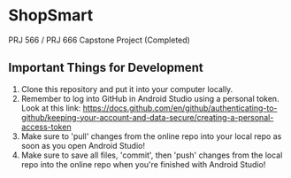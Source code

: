 # ShopSmart

PRJ 566 / PRJ 666 Capstone Project (Completed)

## Important Things for Development
1. Clone this repository and put it into your computer locally.
2. Remember to log into GitHub in Android Studio using a personal token. Look at this link: https://docs.github.com/en/github/authenticating-to-github/keeping-your-account-and-data-secure/creating-a-personal-access-token
4. Make sure to 'pull' changes from the online repo into your local repo as soon as you open Android Studio!
5. Make sure to save all files, 'commit', then 'push' changes from the local repo into the online repo when you're finished with Android Studio!
